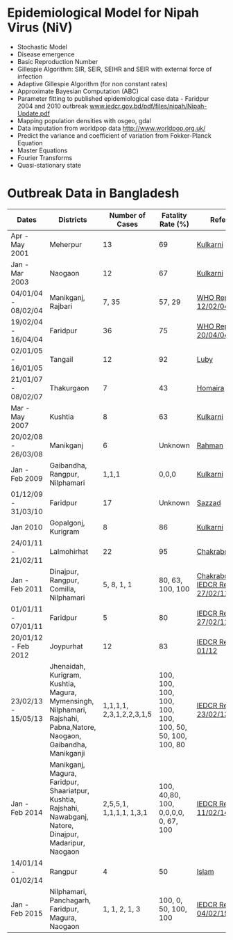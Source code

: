 # Epidemiological Model for Nipah Virus (NiV) 

- Stochastic Model 
- Disease emergence
- Basic Reproduction Number
- Gillespie Algorithm: SIR, SEIR, SEIHR and SEIR with external force of infection
- Adaptive Gillespie Algorithm (for non constant rates)
- Approximate Bayesian Computation (ABC)
- Parameter fitting to published epidemiological case data - Faridpur 2004 and 2010 outbreak www.iedcr.gov.bd/pdf/files/nipah/Nipah-Update.pdf
- Mapping population densities with osgeo, gdal
- Data imputation from worldpop data http://www.worldpop.org.uk/ 
- Predict the variance and coefficient of variation from Fokker-Planck Equation
- Master Equations 
- Fourier Transforms 
- Quasi-stationary state

# Outbreak Data in Bangladesh

| Dates | Districts | Number of Cases | Fatality Rate (%) | Reference|
| ------------ | -------- |-------| ------------ | -------- |
| Apr - May 2001 | Meherpur | 13 | 69 | [Kulkarni](https://www.ncbi.nlm.nih.gov/pmc/articles/PMC3832692/pdf/13337_2013_Article_171.pdf) |
|Jan - Mar 2003 | Naogaon | 12 | 67 | [Kulkarni](https://www.ncbi.nlm.nih.gov/pmc/articles/PMC3832692/pdf/13337_2013_Article_171.pdf) |
|04/01/04 - 08/02/04 | Manikganj, Rajbari | 7, 35 | 57, 29 | [WHO Report 12/02/04](https://www.who.int/csr/don/2004_02_12/en/)|
|19/02/04 - 16/04/04 | Faridpur | 36 | 75 | [WHO Report 20/04/04](https://www.who.int/csr/don/2004_04_20/en/),[Gurley](https://www.ncbi.nlm.nih.gov/pmc/articles/PMC2878219/)|
|02/01/05 - 16/01/05 | Tangail | 12 | 92 | [Luby](https://www.college-de-france.fr/media/philippe-sansonetti/UPL5966270986440617893_10____luby.pdf) |
|21/01/07 - 08/02/07 | Thakurgaon | 7 | 43| [Homaira](https://www.cambridge.org/core/services/aop-cambridge-core/content/view/7C468D7713F68FD41E7706B9AB0AA034/S0950268810000695a.pdf/nipah_virus_outbreak_with_persontoperson_transmission_in_a_district_of_bangladesh_2007.pdf)|
|Mar - May 2007 | Kushtia | 8 | 63 | [Kulkarni](https://www.ncbi.nlm.nih.gov/pmc/articles/PMC3832692/pdf/13337_2013_Article_171.pdf)|
|20/02/08 - 26/03/08 | Manikganj | 6 | Unknown | [Rahman](https://www.liebertpub.com/doi/full/10.1089/vbz.2011.0656) |
|Jan - Feb 2009 | Gaibandha, Rangpur, Nilphamari | 1,1,1 | 0,0,0 | [Kulkarni](https://www.ncbi.nlm.nih.gov/pmc/articles/PMC3832692/pdf/13337_2013_Article_171.pdf) |
|01/12/09 - 31/03/10 | Faridpur | 17 | Unknown | [Sazzad](https://wwwnc.cdc.gov/eid/article/19/2/12-0971_article) | 
|Jan 2010 | Gopalgonj, Kurigram | 8 | 86 | [Kulkarni](https://www.ncbi.nlm.nih.gov/pmc/articles/PMC3832692/pdf/13337_2013_Article_171.pdf)|
|24/01/11 - 21/02/11 | Lalmohirhat | 22 | 95 | [Chakraborty](https://www.ncbi.nlm.nih.gov/pmc/articles/PMC4675679/) |
|Jan - Feb 2011 | Dinajpur, Rangpur, Comilla, Nilphamari | 5, 8, 1, 1 | 80, 63, 100, 100 | [Chakraborty](https://www.ncbi.nlm.nih.gov/pmc/articles/PMC4675679/),[Islam](https://wwwnc.cdc.gov/eid/article/22/4/15-1747_article), [IEDCR Report 27/02/11](https://www.iedcr.gov.bd/pdf/files/nipah/Nipah-Update.pdf) |
|01/01/11 - 07/01/11 | Faridpur | 5 | 80 |  [IEDCR Report 27/02/11](https://www.iedcr.gov.bd/pdf/files/nipah/Nipah-Update.pdf)  |
|20/01/12 - Feb 2012 | Joypurhat | 12 | 83 | [IEDCR Report 01/12](https://www.iedcr.gov.bd/index.php/outbreak-at-joypurhat) |
|23/02/13 - 15/05/13 | Jhenaidah, Kurigram, Kushtia, Magura, Mymensingh, Nilphamari, Rajshahi, Pabna,Natore, Naogaon, Gaibandha, Manikganji |  1,1,1,1, 2,3,1,2,2,3,1,5 | 100, 100, 100, 100, 100, 100, 100, 50, 50, 100, 100, 80  | [IEDCR Report 23/02/13](https://iedcr.gov.bd/index.php/component/content/article/11/112-23-rd-february-2013-nipah-outbreak) |
|Jan - Feb 2014 | Manikganj, Magura, Faridpur, Shaariatpur, Kushtia, Rajshahi, Nawabganj, Natore, Dinajpur, Madaripur, Naogaon | 2,5,5,1, 1,1,1,1, 1,3,1 |100, 40,80, 100, 0,0,0,0, 0, 67, 100 | [IEDCR Report 11/02/14](https://iedcr.gov.bd/index.php?option=com_content&view=article&id=106) |
|14/01/14 - 01/02/14 | Rangpur | 4 | 50 | [Islam](https://wwwnc.cdc.gov/eid/article/22/4/15-1747_article) |
|Jan - Feb 2015 | Nilphamari, Panchagarh, Faridpur, Magura, Naogaon |1, 1, 2, 1, 3 | 100, 0, 50, 100, 100| [IEDCR Report 04/02/15](https://www.iedcr.gov.bd/pdf/files/nipah/Nipah%20Infection%20in%202015_Website%20update%20Feb%204%202015_for%20website.pdf) |
